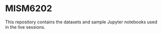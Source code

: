 # MISM6202

This repository contains the datasets and sample Jupyter notebooks used in the live sessions.

